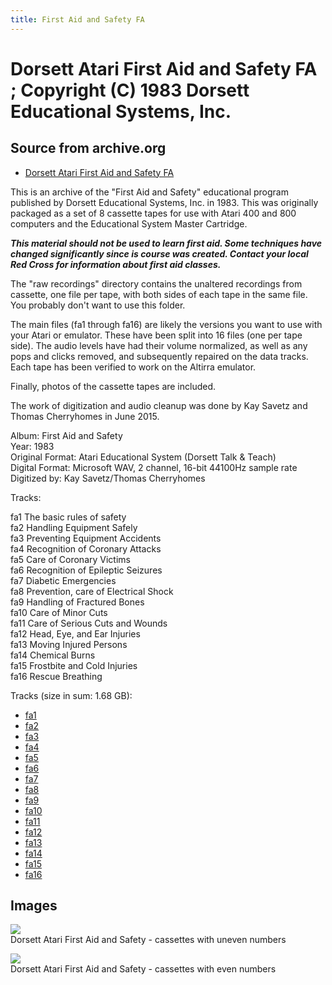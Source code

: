 ```yaml
---
title: First Aid and Safety FA
---
```

# Dorsett Atari First Aid and Safety FA ; Copyright (C) 1983 Dorsett Educational Systems, Inc.  
## Source from archive.org  
- [Dorsett Atari First Aid and Safety FA](https://archive.org/details/DorsettAtariFirstAidAndSafety)  
  
This is an archive of the "First Aid and Safety" educational program published by Dorsett Educational Systems, Inc. in 1983. This was originally packaged as a set of 8 cassette tapes for use with Atari 400 and 800 computers and the Educational System Master Cartridge.  
  
__***This material should not be used to learn first aid. Some techniques have changed significantly since is course was created. Contact your local Red Cross for information about first aid classes.***__  
  
The "raw recordings" directory contains the unaltered recordings from cassette, one file per tape, with both sides of each tape in the same file. You probably don't want to use this folder.  
  
The main files (fa1 through fa16) are likely the versions you want to use with your Atari or emulator. These have been split into 16 files (one per tape side). The audio levels have had their volume normalized, as well as any pops and clicks removed, and subsequently repaired on the data tracks. Each tape has been verified to work on the Altirra emulator.  
  
Finally, photos of the cassette tapes are included.  
  
The work of digitization and audio cleanup was done by Kay Savetz and Thomas Cherryhomes in June 2015.  
  
Album: First Aid and Safety  
Year: 1983  
Original Format: Atari Educational System (Dorsett Talk & Teach)  
Digital Format: Microsoft WAV, 2 channel, 16-bit 44100Hz sample rate  
Digitized by: Kay Savetz/Thomas Cherryhomes  
  
Tracks:  
  
fa1	The basic rules of safety  
fa2	Handling Equipment Safely  
fa3	Preventing Equipment Accidents  
fa4	Recognition of Coronary Attacks  
fa5	Care of Coronary Victims  
fa6	Recognition of Epileptic Seizures  
fa7	Diabetic Emergencies  
fa8	Prevention, care of Electrical Shock  
fa9	Handling of Fractured Bones  
fa10	Care of Minor Cuts  
fa11	Care of Serious Cuts and Wounds  
fa12	Head, Eye, and Ear Injuries  
fa13	Moving Injured Persons  
fa14	Chemical Burns  
fa15	Frostbite and Cold Injuries  
fa16	Rescue Breathing  
  
Tracks (size in sum: 1.68 GB):  
  
- [fa1](http://data.atariwiki.org/FLAC/First_Aid_and_Safety/fa1.flac)  
- [fa2](http://data.atariwiki.org/FLAC/First_Aid_and_Safety/fa2.flac)  
- [fa3](http://data.atariwiki.org/FLAC/First_Aid_and_Safety/fa3.flac)  
- [fa4](http://data.atariwiki.org/FLAC/First_Aid_and_Safety/fa4.flac)  
- [fa5](http://data.atariwiki.org/FLAC/First_Aid_and_Safety/fa5.flac)  
- [fa6](http://data.atariwiki.org/FLAC/First_Aid_and_Safety/fa6.flac)  
- [fa7](http://data.atariwiki.org/FLAC/First_Aid_and_Safety/fa7.flac)  
- [fa8](http://data.atariwiki.org/FLAC/First_Aid_and_Safety/fa8.flac)  
- [fa9](http://data.atariwiki.org/FLAC/First_Aid_and_Safety/fa9.flac)  
- [fa10](http://data.atariwiki.org/FLAC/First_Aid_and_Safety/fa10.flac)  
- [fa11](http://data.atariwiki.org/FLAC/First_Aid_and_Safety/fa11.flac)  
- [fa12](http://data.atariwiki.org/FLAC/First_Aid_and_Safety/fa12.flac)  
- [fa13](http://data.atariwiki.org/FLAC/First_Aid_and_Safety/fa13.flac)  
- [fa14](http://data.atariwiki.org/FLAC/First_Aid_and_Safety/fa14.flac)  
- [fa15](http://data.atariwiki.org/FLAC/First_Aid_and_Safety/fa15.flac)  
- [fa16](http://data.atariwiki.org/FLAC/First_Aid_and_Safety/fa16.flac)  
## Images  
![](attachments/faA_.jpg)  
Dorsett Atari First Aid and Safety - cassettes with uneven numbers  
  
![](attachments/faB_.jpg)  
Dorsett Atari First Aid and Safety - cassettes with even numbers  
